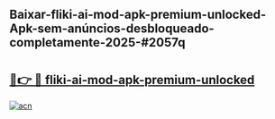 ## Baixar-fliki-ai-mod-apk-premium-unlocked-Apk-sem-anúncios-desbloqueado-completamente-2025-#2057q

# <h2><a href="https://ainizakaria.my?title=fliki-ai-mod-apk-premium-unlocked&ref=22M">🔗👉 🔴 fliki-ai-mod-apk-premium-unlocked</a></h2>

[![acn](https://github.com/user-attachments/assets/0f9c940e-d8b0-45ae-aac7-cd30a18b3e1c)](https://ainizakaria.my?title=fliki-ai-mod-apk-premium-unlocked&ref=22M)

